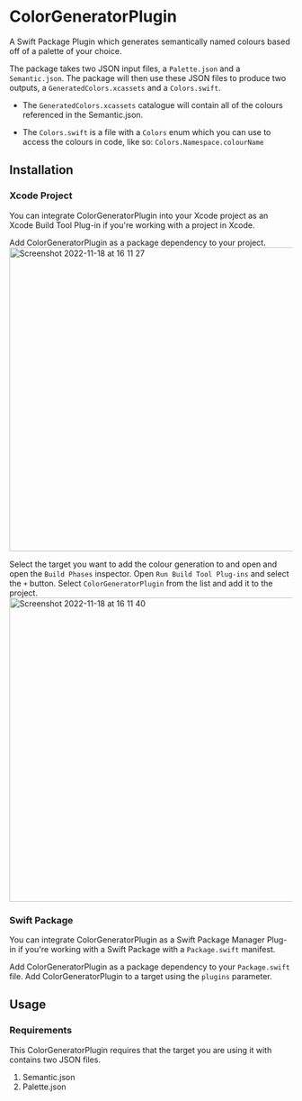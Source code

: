 # ColorGeneratorPlugin

A Swift Package Plugin which generates semantically named colours based off of a palette of your choice. 

The package takes two JSON input files, a `Palette.json` and a `Semantic.json`. The package will then use these JSON files to produce two outputs, a `GeneratedColors.xcassets` and a `Colors.swift`. 

* The `GeneratedColors.xcassets` catalogue will contain all of the colours referenced in the Semantic.json. 

* The `Colors.swift` is a file with a `Colors` enum which you can use to access the colours in code, like so: `Colors.Namespace.colourName`

## Installation 

### Xcode Project

You can integrate ColorGeneratorPlugin into your Xcode project as an Xcode Build Tool Plug-in if you're working with a project in Xcode. 

Add ColorGeneratorPlugin as a package dependency to your project. 
<img width="540" alt="Screenshot 2022-11-18 at 16 11 27" src="https://user-images.githubusercontent.com/53755195/202750271-29e8395f-1ae2-496d-aff3-c15a1d90510c.png">

Select the target you want to add the colour generation to and open and open the `Build Phases` inspector. 
Open `Run Build Tool Plug-ins` and select the `+` button. Select `ColorGeneratorPlugin` from the list and add it to the project. 
<img width="540" alt="Screenshot 2022-11-18 at 16 11 40" src="https://user-images.githubusercontent.com/53755195/202750299-5ec29d4a-b758-4aa9-a8b4-d3fec01db2b6.png">


### Swift Package 

You can integrate ColorGeneratorPlugin as a Swift Package Manager Plug-in if you're working with a Swift Package with a `Package.swift` manifest. 

Add ColorGeneratorPlugin as a package dependency to your `Package.swift` file. 
Add ColorGeneratorPlugin to a target using the `plugins` parameter. 

## Usage 

### Requirements 

This ColorGeneratorPlugin requires that the target you are using it with contains two JSON files. 
1. Semantic.json 
2. Palette.json 
 


